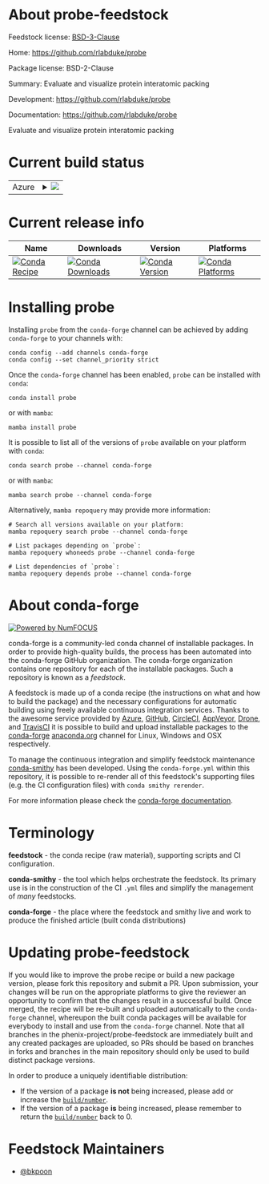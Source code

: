 About probe-feedstock
=====================

Feedstock license: [BSD-3-Clause](https://github.com/phenix-project/probe-feedstock/blob/main/LICENSE.txt)

Home: https://github.com/rlabduke/probe

Package license: BSD-2-Clause

Summary: Evaluate and visualize protein interatomic packing

Development: https://github.com/rlabduke/probe

Documentation: https://github.com/rlabduke/probe

Evaluate and visualize protein interatomic packing


Current build status
====================


<table>
    
  <tr>
    <td>Azure</td>
    <td>
      <details>
        <summary>
          <a href="https://dev.azure.com/cctbx-release/feedstock-builds/_build/latest?definitionId=&branchName=main">
            <img src="https://dev.azure.com/cctbx-release/feedstock-builds/_apis/build/status/probe-feedstock?branchName=main">
          </a>
        </summary>
        <table>
          <thead><tr><th>Variant</th><th>Status</th></tr></thead>
          <tbody><tr>
              <td>linux_64</td>
              <td>
                <a href="https://dev.azure.com/cctbx-release/feedstock-builds/_build/latest?definitionId=&branchName=main">
                  <img src="https://dev.azure.com/cctbx-release/feedstock-builds/_apis/build/status/probe-feedstock?branchName=main&jobName=linux&configuration=linux%20linux_64_" alt="variant">
                </a>
              </td>
            </tr><tr>
              <td>osx_64</td>
              <td>
                <a href="https://dev.azure.com/cctbx-release/feedstock-builds/_build/latest?definitionId=&branchName=main">
                  <img src="https://dev.azure.com/cctbx-release/feedstock-builds/_apis/build/status/probe-feedstock?branchName=main&jobName=osx&configuration=osx%20osx_64_" alt="variant">
                </a>
              </td>
            </tr><tr>
              <td>osx_arm64</td>
              <td>
                <a href="https://dev.azure.com/cctbx-release/feedstock-builds/_build/latest?definitionId=&branchName=main">
                  <img src="https://dev.azure.com/cctbx-release/feedstock-builds/_apis/build/status/probe-feedstock?branchName=main&jobName=osx&configuration=osx%20osx_arm64_" alt="variant">
                </a>
              </td>
            </tr><tr>
              <td>win_64</td>
              <td>
                <a href="https://dev.azure.com/cctbx-release/feedstock-builds/_build/latest?definitionId=&branchName=main">
                  <img src="https://dev.azure.com/cctbx-release/feedstock-builds/_apis/build/status/probe-feedstock?branchName=main&jobName=win&configuration=win%20win_64_" alt="variant">
                </a>
              </td>
            </tr>
          </tbody>
        </table>
      </details>
    </td>
  </tr>
</table>

Current release info
====================

| Name | Downloads | Version | Platforms |
| --- | --- | --- | --- |
| [![Conda Recipe](https://img.shields.io/badge/recipe-probe-green.svg)](https://anaconda.org/conda-forge/probe) | [![Conda Downloads](https://img.shields.io/conda/dn/conda-forge/probe.svg)](https://anaconda.org/conda-forge/probe) | [![Conda Version](https://img.shields.io/conda/vn/conda-forge/probe.svg)](https://anaconda.org/conda-forge/probe) | [![Conda Platforms](https://img.shields.io/conda/pn/conda-forge/probe.svg)](https://anaconda.org/conda-forge/probe) |

Installing probe
================

Installing `probe` from the `conda-forge` channel can be achieved by adding `conda-forge` to your channels with:

```
conda config --add channels conda-forge
conda config --set channel_priority strict
```

Once the `conda-forge` channel has been enabled, `probe` can be installed with `conda`:

```
conda install probe
```

or with `mamba`:

```
mamba install probe
```

It is possible to list all of the versions of `probe` available on your platform with `conda`:

```
conda search probe --channel conda-forge
```

or with `mamba`:

```
mamba search probe --channel conda-forge
```

Alternatively, `mamba repoquery` may provide more information:

```
# Search all versions available on your platform:
mamba repoquery search probe --channel conda-forge

# List packages depending on `probe`:
mamba repoquery whoneeds probe --channel conda-forge

# List dependencies of `probe`:
mamba repoquery depends probe --channel conda-forge
```


About conda-forge
=================

[![Powered by
NumFOCUS](https://img.shields.io/badge/powered%20by-NumFOCUS-orange.svg?style=flat&colorA=E1523D&colorB=007D8A)](https://numfocus.org)

conda-forge is a community-led conda channel of installable packages.
In order to provide high-quality builds, the process has been automated into the
conda-forge GitHub organization. The conda-forge organization contains one repository
for each of the installable packages. Such a repository is known as a *feedstock*.

A feedstock is made up of a conda recipe (the instructions on what and how to build
the package) and the necessary configurations for automatic building using freely
available continuous integration services. Thanks to the awesome service provided by
[Azure](https://azure.microsoft.com/en-us/services/devops/), [GitHub](https://github.com/),
[CircleCI](https://circleci.com/), [AppVeyor](https://www.appveyor.com/),
[Drone](https://cloud.drone.io/welcome), and [TravisCI](https://travis-ci.com/)
it is possible to build and upload installable packages to the
[conda-forge](https://anaconda.org/conda-forge) [anaconda.org](https://anaconda.org/)
channel for Linux, Windows and OSX respectively.

To manage the continuous integration and simplify feedstock maintenance
[conda-smithy](https://github.com/conda-forge/conda-smithy) has been developed.
Using the ``conda-forge.yml`` within this repository, it is possible to re-render all of
this feedstock's supporting files (e.g. the CI configuration files) with ``conda smithy rerender``.

For more information please check the [conda-forge documentation](https://conda-forge.org/docs/).

Terminology
===========

**feedstock** - the conda recipe (raw material), supporting scripts and CI configuration.

**conda-smithy** - the tool which helps orchestrate the feedstock.
                   Its primary use is in the construction of the CI ``.yml`` files
                   and simplify the management of *many* feedstocks.

**conda-forge** - the place where the feedstock and smithy live and work to
                  produce the finished article (built conda distributions)


Updating probe-feedstock
========================

If you would like to improve the probe recipe or build a new
package version, please fork this repository and submit a PR. Upon submission,
your changes will be run on the appropriate platforms to give the reviewer an
opportunity to confirm that the changes result in a successful build. Once
merged, the recipe will be re-built and uploaded automatically to the
`conda-forge` channel, whereupon the built conda packages will be available for
everybody to install and use from the `conda-forge` channel.
Note that all branches in the phenix-project/probe-feedstock are
immediately built and any created packages are uploaded, so PRs should be based
on branches in forks and branches in the main repository should only be used to
build distinct package versions.

In order to produce a uniquely identifiable distribution:
 * If the version of a package **is not** being increased, please add or increase
   the [``build/number``](https://docs.conda.io/projects/conda-build/en/latest/resources/define-metadata.html#build-number-and-string).
 * If the version of a package **is** being increased, please remember to return
   the [``build/number``](https://docs.conda.io/projects/conda-build/en/latest/resources/define-metadata.html#build-number-and-string)
   back to 0.

Feedstock Maintainers
=====================

* [@bkpoon](https://github.com/bkpoon/)

